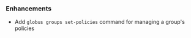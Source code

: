 <!--
A new scriv changelog fragment.

Uncomment the section or sections which match your change. Use "Other" for all
changes which do not match a different section.

Fill in one or more bullet points with details of your change.

Make sure you add the new file in `changelog.d/` to your pull request!
-->

<!--
### Bugfixes

* A bullet item for the Bugfixes category.

-->
### Enhancements

* Add `globus groups set-policies` command for managing a group's policies

<!--
### Other

* A bullet item for the Other category.

-->
